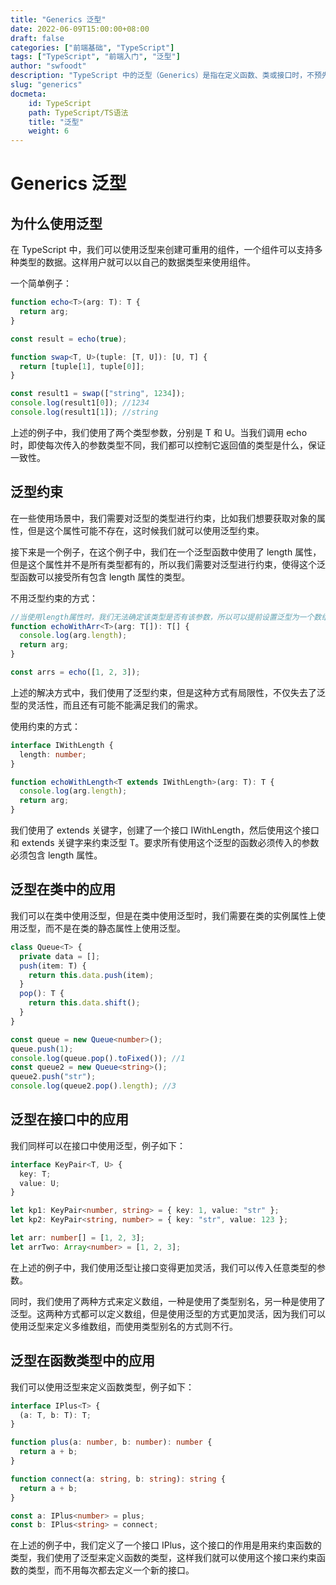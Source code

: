 ```yaml
---
title: "Generics 泛型"
date: 2022-06-09T15:00:00+08:00
draft: false
categories: ["前端基础", "TypeScript"]
tags: ["TypeScript", "前端入门", "泛型"]
author: "swfoodt"
description: "TypeScript 中的泛型（Generics）是指在定义函数、类或接口时，不预先指定具体的类型，而是在使用时再指定类型。本文介绍了泛型的基本用法和应用场景。"
slug: "generics"
docmeta:
    id: TypeScript
    path: TypeScript/TS语法
    title: "泛型"
    weight: 6
---
```

# Generics 泛型

## 为什么使用泛型

在 TypeScript 中，我们可以使用泛型来创建可重用的组件，一个组件可以支持多种类型的数据。这样用户就可以以自己的数据类型来使用组件。

一个简单例子：

```ts
function echo<T>(arg: T): T {
  return arg;
}

const result = echo(true);

function swap<T, U>(tuple: [T, U]): [U, T] {
  return [tuple[1], tuple[0]];
}

const result1 = swap(["string", 1234]);
console.log(result1[0]); //1234
console.log(result1[1]); //string
```

上述的例子中，我们使用了两个类型参数，分别是 T 和 U。当我们调用 echo 时，即使每次传入的参数类型不同，我们都可以控制它返回值的类型是什么，保证一致性。

## 泛型约束

在一些使用场景中，我们需要对泛型的类型进行约束，比如我们想要获取对象的属性，但是这个属性可能不存在，这时候我们就可以使用泛型约束。

接下来是一个例子，在这个例子中，我们在一个泛型函数中使用了 length 属性，但是这个属性并不是所有类型都有的，所以我们需要对泛型进行约束，使得这个泛型函数可以接受所有包含 length 属性的类型。

不用泛型约束的方式：

```ts
//当使用length属性时，我们无法确定该类型是否有该参数，所以可以提前设置泛型为一个数组类型，但该方法有局限性。
function echoWithArr<T>(arg: T[]): T[] {
  console.log(arg.length);
  return arg;
}

const arrs = echo([1, 2, 3]);
```

上述的解决方式中，我们使用了泛型约束，但是这种方式有局限性，不仅失去了泛型的灵活性，而且还有可能不能满足我们的需求。

使用约束的方式：

```ts
interface IWithLength {
  length: number;
}

function echoWithLength<T extends IWithLength>(arg: T): T {
  console.log(arg.length);
  return arg;
}
```

我们使用了 extends 关键字，创建了一个接口 IWithLength，然后使用这个接口和 extends 关键字来约束泛型 T。要求所有使用这个泛型的函数必须传入的参数必须包含 length 属性。

## 泛型在类中的应用

我们可以在类中使用泛型，但是在类中使用泛型时，我们需要在类的实例属性上使用泛型，而不是在类的静态属性上使用泛型。

```ts
class Queue<T> {
  private data = [];
  push(item: T) {
    return this.data.push(item);
  }
  pop(): T {
    return this.data.shift();
  }
}

const queue = new Queue<number>();
queue.push(1);
console.log(queue.pop().toFixed()); //1
const queue2 = new Queue<string>();
queue2.push("str");
console.log(queue2.pop().length); //3
```

## 泛型在接口中的应用

我们同样可以在接口中使用泛型，例子如下：

```ts
interface KeyPair<T, U> {
  key: T;
  value: U;
}

let kp1: KeyPair<number, string> = { key: 1, value: "str" };
let kp2: KeyPair<string, number> = { key: "str", value: 123 };

let arr: number[] = [1, 2, 3];
let arrTwo: Array<number> = [1, 2, 3];
```

在上述的例子中，我们使用泛型让接口变得更加灵活，我们可以传入任意类型的参数。

同时，我们使用了两种方式来定义数组，一种是使用了类型别名，另一种是使用了泛型。这两种方式都可以定义数组，但是使用泛型的方式更加灵活，因为我们可以使用泛型来定义多维数组，而使用类型别名的方式则不行。

## 泛型在函数类型中的应用

我们可以使用泛型来定义函数类型，例子如下：

```ts
interface IPlus<T> {
  (a: T, b: T): T;
}

function plus(a: number, b: number): number {
  return a + b;
}

function connect(a: string, b: string): string {
  return a + b;
}

const a: IPlus<number> = plus;
const b: IPlus<string> = connect;
```

在上述的例子中，我们定义了一个接口 IPlus，这个接口的作用是用来约束函数的类型，我们使用了泛型来定义函数的类型，这样我们就可以使用这个接口来约束函数的类型，而不用每次都去定义一个新的接口。
